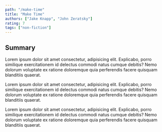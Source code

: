 ```yaml
---
path: "/make-time"
title: "Make Time"
authors: ["Jake Knapp", "John Zeratsky"]
rating: 7
tags: ["non-fiction"]
---
```


## Summary
Lorem ipsum dolor sit amet consectetur, adipisicing elit. Explicabo, porro similique exercitationem id delectus commodi natus cumque debitis? Nemo dolorum voluptate ex ratione doloremque quia perferendis facere quisquam blanditiis quaerat.

Lorem ipsum dolor sit amet consectetur, adipisicing elit. Explicabo, porro similique exercitationem id delectus commodi natus cumque debitis? Nemo dolorum voluptate ex ratione doloremque quia perferendis facere quisquam blanditiis quaerat.

Lorem ipsum dolor sit amet consectetur, adipisicing elit. Explicabo, porro similique exercitationem id delectus commodi natus cumque debitis? Nemo dolorum voluptate ex ratione doloremque quia perferendis facere quisquam blanditiis quaerat.